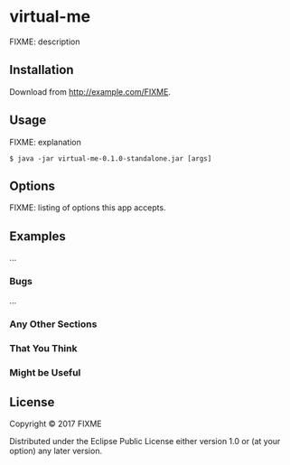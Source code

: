 # virtual-me

FIXME: description

## Installation

Download from http://example.com/FIXME.

## Usage

FIXME: explanation

    $ java -jar virtual-me-0.1.0-standalone.jar [args]

## Options

FIXME: listing of options this app accepts.

## Examples

...

### Bugs

...

### Any Other Sections
### That You Think
### Might be Useful

## License

Copyright © 2017 FIXME

Distributed under the Eclipse Public License either version 1.0 or (at
your option) any later version.
